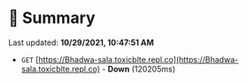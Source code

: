# 📖 Summary
Last updated: **10/29/2021, 10:47:51 AM**

- `GET` [https://Bhadwa-sala.toxicblte.repl.co](https://Bhadwa-sala.toxicblte.repl.co) - **Down** (120205ms)
